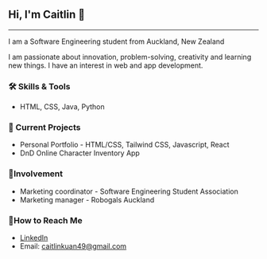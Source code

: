 ## Hi, I'm Caitlin 👋

---
<!--
**breadeadd/breadeadd** is a ✨ _special_ ✨ repository because its `README.md` (this file) appears on your GitHub profile.

Here are some ideas to get you started:

- 🔭 I’m currently working on ...
- 🌱 I’m currently learning ...
- 👯 I’m looking to collaborate on ...
- 🤔 I’m looking for help with ...
- 💬 Ask me about ...
- 📫 How to reach me: ...
- 😄 Pronouns: ...
- ⚡ Fun fact: ...
-->

I am a Software Engineering student from Auckland, New Zealand

I am passionate about innovation, problem-solving, creativity and learning new things. I have an interest in web and app development.

### 🛠️ Skills & Tools

- HTML, CSS, Java, Python

### 🎯 Current Projects

- Personal Portfolio - HTML/CSS, Tailwind CSS, Javascript, React
- DnD Online Character Inventory App

### 👥Involvement

- Marketing coordinator - Software Engineering Student Association
- Marketing manager - Robogals Auckland

### 📨How to Reach Me

- [LinkedIn](www.linkedin.com/in/caitlin-kuan-babb70208)
- Email: caitlinkuan49@gmail.com


